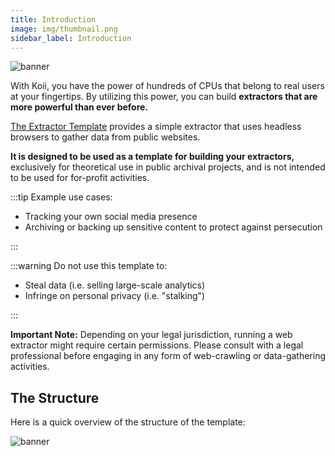```yaml
---
title: Introduction
image: img/thumbnail.png
sidebar_label: Introduction
---
```


![banner](/img/develop/extractor/extractor-task.svg)

With Koii, you have the power of hundreds of CPUs that belong to real users at your fingertips. By utilizing this power, you can build **extractors that are more powerful than ever before.**

[The Extractor Template](https://github.com/koii-network/X-scraper) provides a simple extractor that uses headless browsers to gather data from public websites.

**It is designed to be used as a template for building your extractors,** exclusively for theoretical use in public archival projects, and is not intended to be used for for-profit activities.

:::tip Example use cases:

- Tracking your own social media presence
- Archiving or backing up sensitive content to protect against persecution

:::

:::warning Do not use this template to:

- Steal data (i.e. selling large-scale analytics)
- Infringe on personal privacy (i.e. "stalking")

:::

**Important Note:** Depending on your legal jurisdiction, running a web extractor might require certain permissions. Please consult with a legal professional before engaging in any form of web-crawling or data-gathering activities.

## The Structure

Here is a quick overview of the structure of the template:

![banner](/img/develop/extractor/structure.png)
